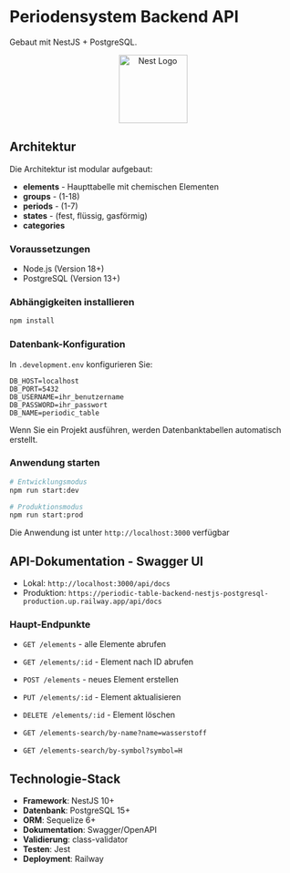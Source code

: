 # Periodensystem Backend API

Gebaut mit NestJS + PostgreSQL.

<p align="center">
  <a href="http://nestjs.com/" target="blank"><img src="https://nestjs.com/img/logo-small.svg" width="120" alt="Nest Logo" /></a>
</p>

## Architektur

Die Architektur ist modular aufgebaut:

- **elements** - Haupttabelle mit chemischen Elementen
- **groups** - (1-18)
- **periods** - (1-7)
- **states** - (fest, flüssig, gasförmig)
- **categories**

### Voraussetzungen

- Node.js (Version 18+)
- PostgreSQL (Version 13+)

### Abhängigkeiten installieren

```bash
npm install
```

### Datenbank-Konfiguration

In `.development.env` konfigurieren Sie:

```env
DB_HOST=localhost
DB_PORT=5432
DB_USERNAME=ihr_benutzername
DB_PASSWORD=ihr_passwort
DB_NAME=periodic_table
```

Wenn Sie ein Projekt ausführen, werden Datenbanktabellen automatisch erstellt.

### Anwendung starten

```bash
# Entwicklungsmodus
npm run start:dev

# Produktionsmodus
npm run start:prod
```

Die Anwendung ist unter `http://localhost:3000` verfügbar

## API-Dokumentation - Swagger UI

- Lokal: `http://localhost:3000/api/docs`
- Produktion: `https://periodic-table-backend-nestjs-postgresql-production.up.railway.app/api/docs`

### Haupt-Endpunkte

- `GET /elements` - alle Elemente abrufen
- `GET /elements/:id` - Element nach ID abrufen
- `POST /elements` - neues Element erstellen
- `PUT /elements/:id` - Element aktualisieren
- `DELETE /elements/:id` - Element löschen

- `GET /elements-search/by-name?name=wasserstoff`
- `GET /elements-search/by-symbol?symbol=H`

## Technologie-Stack

- **Framework**: NestJS 10+
- **Datenbank**: PostgreSQL 15+
- **ORM**: Sequelize 6+
- **Dokumentation**: Swagger/OpenAPI
- **Validierung**: class-validator
- **Testen**: Jest
- **Deployment**: Railway
